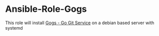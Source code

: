 # Ansible-Role-Gogs
This role will install [Gogs - Go Git Service](https://gogs.io "Gogs") on a debian based server with systemd

